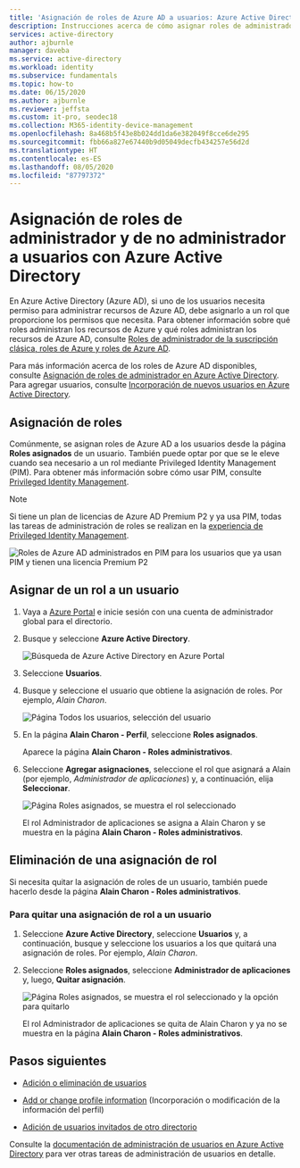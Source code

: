 ```yaml
---
title: 'Asignación de roles de Azure AD a usuarios: Azure Active Directory | Microsoft Docs'
description: Instrucciones acerca de cómo asignar roles de administrador y de no administrador a usuarios con Azure Active Directory.
services: active-directory
author: ajburnle
manager: daveba
ms.service: active-directory
ms.workload: identity
ms.subservice: fundamentals
ms.topic: how-to
ms.date: 06/15/2020
ms.author: ajburnle
ms.reviewer: jeffsta
ms.custom: it-pro, seodec18
ms.collection: M365-identity-device-management
ms.openlocfilehash: 8a468b5f43e8b024dd1da6e382049f8cce6de295
ms.sourcegitcommit: fbb66a827e67440b9d05049decfb434257e56d2d
ms.translationtype: HT
ms.contentlocale: es-ES
ms.lasthandoff: 08/05/2020
ms.locfileid: "87797372"
---
```

# <a name="assign-administrator-and-non-administrator-roles-to-users-with-azure-active-directory"></a>Asignación de roles de administrador y de no administrador a usuarios con Azure Active Directory

En Azure Active Directory (Azure AD), si uno de los usuarios necesita permiso para administrar recursos de Azure AD, debe asignarlo a un rol que proporcione los permisos que necesita. Para obtener información sobre qué roles administran los recursos de Azure y qué roles administran los recursos de Azure AD, consulte [Roles de administrador de la suscripción clásica, roles de Azure y roles de Azure AD](../../role-based-access-control/rbac-and-directory-admin-roles.md).

Para más información acerca de los roles de Azure AD disponibles, consulte [Asignación de roles de administrador en Azure Active Directory](../users-groups-roles/directory-assign-admin-roles.md). Para agregar usuarios, consulte [Incorporación de nuevos usuarios en Azure Active Directory](add-users-azure-active-directory.md).

## <a name="assign-roles"></a>Asignación de roles

Comúnmente, se asignan roles de Azure AD a los usuarios desde la página **Roles asignados** de un usuario. También puede optar por que se le eleve cuando sea necesario a un rol mediante Privileged Identity Management (PIM). Para obtener más información sobre cómo usar PIM, consulte [Privileged Identity Management](https://docs.microsoft.com/azure/active-directory/privileged-identity-management).

> [!Note]
> Si tiene un plan de licencias de Azure AD Premium P2 y ya usa PIM, todas las tareas de administración de roles se realizan en la [experiencia de Privileged Identity Management](../users-groups-roles/directory-manage-roles-portal.md).
>
> ![Roles de Azure AD administrados en PIM para los usuarios que ya usan PIM y tienen una licencia Premium P2](./media/active-directory-users-assign-role-azure-portal/pim-manages-roles-for-p2.png)

## <a name="assign-a-role-to-a-user"></a>Asignar de un rol a un usuario

1. Vaya a [Azure Portal](https://portal.azure.com/) e inicie sesión con una cuenta de administrador global para el directorio.

2. Busque y seleccione **Azure Active Directory**.

      ![Búsqueda de Azure Active Directory en Azure Portal](media/active-directory-users-assign-role-azure-portal/search-azure-active-directory.png)

3. Seleccione **Usuarios**.

4. Busque y seleccione el usuario que obtiene la asignación de roles. Por ejemplo, _Alain Charon_.

      ![Página Todos los usuarios, selección del usuario](media/active-directory-users-assign-role-azure-portal/directory-role-select-user.png)

5. En la página **Alain Charon - Perfil**, seleccione **Roles asignados**.

    Aparece la página **Alain Charon - Roles administrativos**.

6. Seleccione **Agregar asignaciones**, seleccione el rol que asignará a Alain (por ejemplo, _Administrador de aplicaciones_) y, a continuación, elija **Seleccionar**.

    ![Página Roles asignados, se muestra el rol seleccionado](media/active-directory-users-assign-role-azure-portal/directory-role-select-role.png)

    El rol Administrador de aplicaciones se asigna a Alain Charon y se muestra en la página **Alain Charon - Roles administrativos**.

## <a name="remove-a-role-assignment"></a>Eliminación de una asignación de rol

Si necesita quitar la asignación de roles de un usuario, también puede hacerlo desde la página **Alain Charon - Roles administrativos**.

### <a name="to-remove-a-role-assignment-from-a-user"></a>Para quitar una asignación de rol a un usuario

1. Seleccione **Azure Active Directory**, seleccione **Usuarios** y, a continuación, busque y seleccione los usuarios a los que quitará una asignación de roles. Por ejemplo, _Alain Charon_.

2. Seleccione **Roles asignados**, seleccione **Administrador de aplicaciones** y, luego, **Quitar asignación**.

    ![Página Roles asignados, se muestra el rol seleccionado y la opción para quitarlo](media/active-directory-users-assign-role-azure-portal/directory-role-remove-role.png)

    El rol Administrador de aplicaciones se quita de Alain Charon y ya no se muestra en la página **Alain Charon - Roles administrativos**.

## <a name="next-steps"></a>Pasos siguientes

- [Adición o eliminación de usuarios](add-users-azure-active-directory.md)

- [Add or change profile information](active-directory-users-profile-azure-portal.md) (Incorporación o modificación de la información del perfil)

- [Adición de usuarios invitados de otro directorio](../b2b/what-is-b2b.md)

Consulte la [documentación de administración de usuarios en Azure Active Directory](../users-groups-roles/index.yml) para ver otras tareas de administración de usuarios en detalle.
